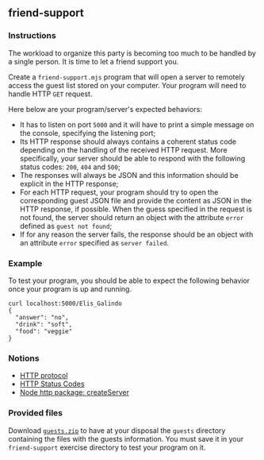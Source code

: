 ## friend-support

### Instructions

The workload to organize this party is becoming too much to be handled by a single person. It is time to let a friend support you. 

Create a `friend-support.mjs` program that will open a server to remotely access the guest list stored on your computer. Your program will need to handle HTTP `GET` request.

Here below are your program/server's expected behaviors:
- It has to listen on port `5000` and it will have to print a simple message on the console, specifying the listening port;
- Its HTTP response should always contains a coherent status code depending on the handling of the received HTTP request. More specifically, your server should be able to respond with the following status codes: `200`, `404` and `500`;
- The responses will always be JSON and this information should be explicit in the HTTP response;
- For each HTTP request, your program should try to open the corresponding guest JSON file and provide the content as JSON in the HTTP response, if possible. When the guess specified in the request is not found, the server should return an object with the attribute `error` defined as `guest not found`;
- If for any reason the server fails, the response should be an object with an attribute `error` specified as `server failed`.

### Example

To test your program, you should be able to expect the following behavior once your program is up and running.

```shell
curl localhost:5000/Elis_Galindo
{
  "answer": "no",
  "drink": "soft",
  "food": "veggie"
}
```

### Notions

- [HTTP protocol](https://developer.mozilla.org/en-US/docs/Web/HTTP)
- [HTTP Status Codes](https://developer.mozilla.org/en-US/docs/Web/HTTP/Status)
- [Node http package: createServer](https://nodejs.org/en/knowledge/HTTP/servers/how-to-create-a-HTTP-server/)

### Provided files

Download [`guests.zip`](https://assets.01-edu.org/tell-me-how-many/guests.zip) to have at your disposal the `guests` directory containing the files with the guests information. You must save it in your `friend-support` exercise directory to test your program on it.
